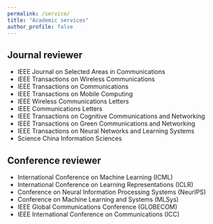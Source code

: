 ```yaml
---
permalink: /service/
title: "Academic services"
author_profile: false
---
```


## Journal reviewer

* IEEE Journal on Selected Areas in Communications
* IEEE Transactions on Wireless Communications
* IEEE Transactions on Communications
* IEEE Transactions on Mobile Computing
* IEEE Wireless Communications Letters
* IEEE Communications Letters
* IEEE Transactions on Cognitive Communications and Networking
* IEEE Transactions on Green Communications and Networking
* IEEE Transactions on Neural Networks and Learning Systems
* Science China Information Sciences 

## Conference reviewer

* International Conference on Machine Learning (ICML)
* International Conference on Learning Representations (ICLR)
* Conference on Neural Information Processing Systems (NeurIPS)
* Conference on Machine Learning and Systems (MLSys)
* IEEE Global Communications Conference (GLOBECOM)
* IEEE International Conference on Communications (ICC)